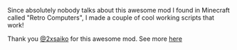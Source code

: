 Since absolutely nobody talks about this awesome mod I found in Minecraft called "Retro Computers", I made a couple of cool working scripts that work!

Thank you [@2xsaiko](https://github.com/2xsaiko) for this awesome mod. See more [here](https://github.com/2xsaiko/retrocomputers)
